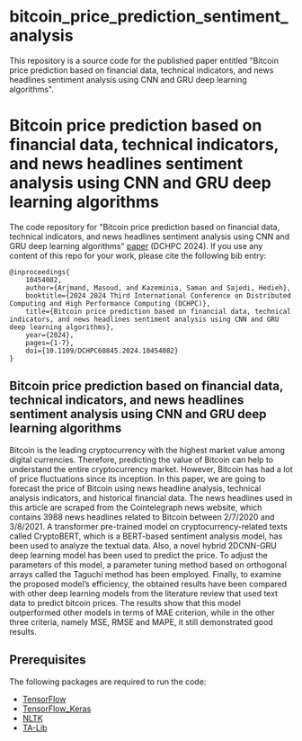 # bitcoin_price_prediction_sentiment_analysis
This repository is a source code for the published paper entitled "Bitcoin price prediction based on financial data, technical indicators, and news headlines sentiment analysis using CNN and GRU deep learning algorithms".

# Bitcoin price prediction based on financial data, technical indicators, and news headlines sentiment analysis using CNN and GRU deep learning algorithms

The code repository for "Bitcoin price prediction based on financial data, technical indicators, and news headlines sentiment analysis using CNN and GRU deep learning algorithms" [paper](https://ieeexplore.ieee.org/abstract/document/10454082/) (DCHPC 2024). If you use any content of this repo for your work, please cite the following bib entry:
  
    @inproceedings{
        10454082,
        author={Arjmand, Masoud, and Kazeminia, Saman and Sajedi, Hedieh},
        booktitle={2024 2024 Third International Conference on Distributed Computing and High Performance Computing (DCHPC)}, 
        title={Bitcoin price prediction based on financial data, technical indicators, and news headlines sentiment analysis using CNN and GRU deep learning algorithms}, 
        year={2024},
        pages={1-7},
        doi={10.1109/DCHPC60845.2024.10454082}
    }


## Bitcoin price prediction based on financial data, technical indicators, and news headlines sentiment analysis using CNN and GRU deep learning algorithms

Bitcoin is the leading cryptocurrency with the highest market value among digital currencies. Therefore, predicting the value of Bitcoin can help to understand the entire cryptocurrency market. However, Bitcoin has had a lot of price fluctuations since its inception. In this paper, we are going to forecast the price of Bitcoin using news headline analysis, technical analysis indicators, and historical financial data. The news headlines used in this article are scraped from the Cointelegraph news website, which contains 3988 news headlines related to Bitcoin between 2/7/2020 and 3/8/2021. A transformer pre-trained model on cryptocurrency-related texts called CryptoBERT, which is a BERT-based sentiment analysis model, has been used to analyze the textual data. Also, a novel hybrid 2DCNN-GRU deep learning model has been used to predict the price. To adjust the parameters of this model, a parameter tuning method based on orthogonal arrays called the Taguchi method has been employed. Finally, to examine the proposed model’s efficiency, the obtained results have been compared with other deep learning models from the literature review that used text data to predict bitcoin prices. The results show that this model outperformed other models in terms of MAE criterion, while in the other three criteria, namely MSE, RMSE and MAPE, it still demonstrated good results.

## Prerequisites

The following packages are required to run the code:

- [TensorFlow](https://www.tensorflow.org/resources/libraries-extensions)
- [TensorFlow_Keras](https://www.tensorflow.org/guide/keras)
- [NLTK](https://www.nltk.org/)
- [TA-Lib](https://ta-lib.org/)
